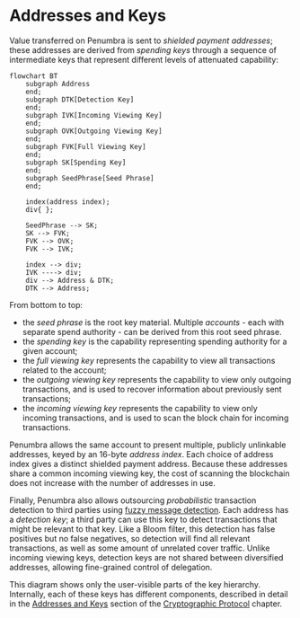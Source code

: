 # Addresses and Keys

Value transferred on Penumbra is sent to *shielded payment addresses*; these
addresses are derived from *spending keys* through a sequence of intermediate
keys that represent different levels of attenuated capability:

```mermaid
flowchart BT
    subgraph Address
    end;
    subgraph DTK[Detection Key]
    end;
    subgraph IVK[Incoming Viewing Key]
    end;
    subgraph OVK[Outgoing Viewing Key]
    end;
    subgraph FVK[Full Viewing Key]
    end;
    subgraph SK[Spending Key]
    end;
    subgraph SeedPhrase[Seed Phrase]
    end;

    index(address index);
    div{ };

    SeedPhrase --> SK;
    SK --> FVK;
    FVK --> OVK;
    FVK --> IVK;

    index --> div;
    IVK ----> div;
    div --> Address & DTK;
    DTK --> Address;
```

From bottom to top:

- the *seed phrase* is the root key material. Multiple *accounts* - each with
separate spend authority - can be derived from this root seed phrase.
- the *spending key* is the capability representing spending authority for a given account;
- the *full viewing key* represents the capability to view all transactions related to the account;
- the *outgoing viewing key* represents the capability to view only outgoing transactions, and is used to recover information about previously sent transactions;
- the *incoming viewing key* represents the capability to view only incoming transactions, and is used to scan the block chain for incoming transactions.

Penumbra allows the same account to present multiple, publicly
unlinkable addresses, keyed by an 16-byte *address index*.  Each choice of
address index gives a distinct shielded payment address. Because these
addresses share a common incoming viewing key, the cost of scanning the
blockchain does not increase with the number of addresses in use.

Finally, Penumbra also allows outsourcing *probabilistic* transaction detection
to third parties using [fuzzy message detection](../crypto/fmd.md).  Each
address has a *detection key*; a third party can use this key to detect
transactions that might be relevant to that key.  Like a Bloom filter, this
detection has false positives but no false negatives, so detection will find all
relevant transactions, as well as some amount of unrelated cover traffic.
Unlike incoming viewing keys, detection keys are not shared between diversified
addresses, allowing fine-grained control of delegation.


This diagram shows only the user-visible parts of the key hierarchy.
Internally, each of these keys has different components, described in detail in
the [Addresses and Keys](../protocol/addresses_keys.md) section of the
[Cryptographic Protocol](../protocol.md) chapter.
